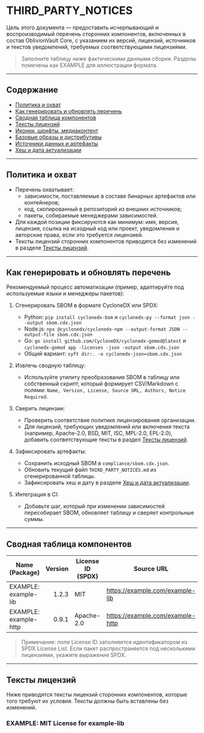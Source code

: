 # THIRD_PARTY_NOTICES

Цель этого документа — предоставить исчерпывающий и воспроизводимый перечень сторонних компонентов, включенных в состав OblivionVault Core, с указанием их версий, лицензий, источников и текстов уведомлений, требуемых соответствующими лицензиями.

> Заполните таблицу ниже фактическими данными сборки. Разделы помечены как EXAMPLE для иллюстрации формата.

---

## Содержание
- [Политика и охват](#политика-и-охват)
- [Как генерировать и обновлять перечень](#как-генерировать-и-обновлять-перечень)
- [Сводная таблица компонентов](#сводная-таблица-компонентов)
- [Тексты лицензий](#тексты-лицензий)
- [Иконки, шрифты, медиаконтент](#иконки-шрифты-медиаконтент)
- [Базовые образы и дистрибутивы](#базовые-образы-и-дистрибутивы)
- [Источники данных и артефакты](#источники-данных-и-артефакты)
- [Хеш и дата актуализации](#хеш-и-дата-актуализации)

---

## Политика и охват

- Перечень охватывает:
  - зависимости, поставляемые в составе бинарных артефактов или контейнеров;
  - код, скопированный в репозиторий из внешних источников;
  - пакеты, собираемые менеджерами зависимостей.
- Для каждой позиции фиксируются как минимум: имя, версия, лицензия, ссылка на исходный код или проект, уведомления и авторские права, если это требуется лицензией.
- Тексты лицензий сторонних компонентов приводятся без изменений в разделе [Тексты лицензий](#тексты-лицензий).

---

## Как генерировать и обновлять перечень

Рекомендуемый процесс автоматизации (пример, адаптируйте под используемые языки и менеджеры пакетов):

1. Сгенерировать SBOM в формате CycloneDX или SPDX:
   - Python: `pip install cyclonedx-bom` и `cyclonedx-py --format json --output sbom.cdx.json`
   - Node.js: `npx @cyclonedx/cyclonedx-npm --output-format JSON --output-file sbom.cdx.json`
   - Go: `go install github.com/CycloneDX/cyclonedx-gomod@latest` и `cyclonedx-gomod app -licenses -json -output sbom.cdx.json`
   - Общий вариант: `syft dir:. -o cyclonedx-json=sbom.cdx.json`

2. Извлечь сводную таблицу:
   - Используйте утилиту преобразования SBOM в таблицу или собственный скрипт, который формирует CSV/Markdown с полями:
     `Name, Version, License, Source URL, Authors, Notice Required`.

3. Сверить лицензии:
   - Проверить соответствие политике лицензирования организации.
   - Для лицензий, требующих уведомлений или включения текста (например, Apache-2.0, BSD, MIT, ISC, MPL-2.0, EPL-2.0), добавить соответствующие тексты в раздел [Тексты лицензий](#тексты-лицензий).

4. Зафиксировать артефакты:
   - Сохранить исходный SBOM в `compliance/sbom.cdx.json`.
   - Обновить текущий файл `THIRD_PARTY_NOTICES.md` из сгенерированной таблицы.
   - Зафиксировать хеш и дату в разделе [Хеш и дата актуализации](#хеш-и-дата-актуализации).

5. Интеграция в CI:
   - Добавьте шаг, который при изменении зависимостей пересобирает SBOM, обновляет таблицу и сверяет контрольные суммы.

---

## Сводная таблица компонентов

| Name (Package) | Version | License ID (SPDX) | Source URL | Authors/Copyright | Notice Required |
|---|---:|---|---|---|:--:|
| EXAMPLE: example-lib | 1.2.3 | MIT | https://example.com/example-lib | Example Authors | Yes |
| EXAMPLE: example-http | 0.9.1 | Apache-2.0 | https://example.com/example-http | Example Org | Yes |

> Примечание: поле License ID заполняется идентификатором из SPDX License List. Если пакет распространяется под несколькими лицензиями, укажите выражение SPDX.

---

## Тексты лицензий

Ниже приводятся тексты лицензий сторонних компонентов, которые того требуют их условия. Тексты должны быть вставлены без изменений.

### EXAMPLE: MIT License for example-lib

